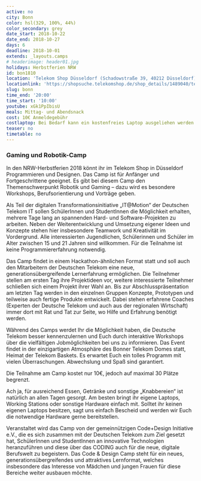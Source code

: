 ```yaml
---
active: no
city: Bonn
color: hsl(329, 100%, 44%)
color_secondary: grey
date_start: 2018-10-22
date_end: 2018-10-27
days: 6
deadline: 2018-10-01
extends: _layouts.camps
# headerimage: header01.jpg
holidays: Herbstferien NRW
id: bon1810
location: 'Telekom Shop Düsseldorf (Schadowstraße 39, 40212 Düsseldorf)'
locationlink: 'https://shopsuche.telekomshop.de/shop_details/1489040/telekom-shop-duesseldorf-stadtmitte-schadowstr-39'
slug: bonn
time_end: '20:00'
time_start: '10:00'
youtube: xGk1PpIbisU
meals: Mittag- und Abendsnack
cost: 10€ Anmeldegebühr
costlaptop: Bei Bedarf kann ein kostenfreies Laptop ausgeliehen werden
teaser: no
timetable: no
---
```

<h3>Gaming und Robotik-Camp</h3>

<div class="text-lg"><p class="mt-2 mb-4">In den NRW-Herbstferien 2018 könnt ihr im Telekom Shop in Düsseldorf Programmieren und Designen. Das Camp ist für Anfänger und Fortgeschrittene geeignet. Es gibt bei diesem Camp den Themenschwerpunkt Robotik und Gaming – dazu wird es besondere Workshops, Berufsorientierung und Vorträge geben. 

Als Teil der digitalen Transformationsinitiative „IT@Motion“ der Deutschen Telekom IT sollen SchülerInnen und StudentInnen die Möglichkeit erhalten, mehrere Tage lang an spannenden Hard- und Software-Projekten zu arbeiten. Neben der Weiterentwicklung und Umsetzung eigener Ideen und Konzepte stehen hier insbesondere Teamwork und Kreativität im Vordergrund. Alle interessierten Jugendlichen, Schülerinnen und Schüler im Alter zwischen 15 und 21 Jahren sind willkommen. Für die Teilnahme ist keine Programmiererfahrung notwendig.</p>

<p class="mb-4">Das Camp findet in einem Hackathon-ähnlichen Format statt und soll auch den Mitarbeitern der Deutschen Telekom eine neue, generationsübergreifende Lernerfahrung ermöglichen.
Die Teilnehmer stellen am ersten Tag ihre Projektideen vor, weitere interessierte Teilnehmer schließen sich einem Projekt ihrer Wahl an. Bis zur Abschlusspräsentation am letzten Tag werden in den einzelnen Gruppen Konzepte, Prototypen und teilweise auch fertige Produkte entwickelt. Dabei stehen erfahrene Coaches (Experten der Deutsche Telekom und auch aus der regionalen Wirtschaft) immer dort mit Rat und Tat zur Seite, wo Hilfe und Erfahrung benötigt werden.</p>

<p class="mb-4">Während des Camps werdet Ihr die Möglichkeit haben, die Deutsche Telekom besser kennenzulernen und Euch durch interaktive Workshops über die vielfältigen Jobmöglichkeiten bei uns zu informieren. Das Event findet in der einzigartigen Atmosphäre des Bonner Telekom Domes statt, Heimat der Telekom Baskets. Es erwartet Euch ein tolles Programm mit vielen Überraschungen. Abwechslung und Spaß sind garantiert.
</p>

<p class="mb-4">Die Teilnahme am Camp kostet nur 10€, jedoch auf maximal 30 Plätze begrenzt.
</p>

<p class="mb-4">Ach ja, für ausreichend Essen, Getränke und sonstige „Knabbereien“ ist natürlich an allen Tagen gesorgt. Am besten bringt ihr eigene Laptops, Working Stations oder sonstige Hardware einfach mit. Solltet ihr keinen eigenen Laptops besitzen, sagt uns einfach Bescheid und werden wir Euch die notwendige Hardware gerne bereitstellen.
</p>

<p class="mb-4">Veranstaltet wird das Camp von der gemeinnützigen Code+Design Initiative e.V., die es sich zusammen mit der Deutschen Telekom zum Ziel gesetzt hat, SchülerInnen und StudentInnen an innovative  Technologien heranzuführen und diese über das CODING auch für die neue, digitale Berufswelt zu begeistern. Das Code & Design Camp steht für ein neues, generationsübergreifendes und attraktives Lernformat, welches insbesondere das Interesse von Mädchen und jungen Frauen für diese Bereiche weiter ausbauen möchte.
</p></div>

